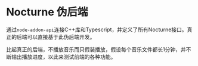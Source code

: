 # Nocturne 伪后端

通过`node-addon-api`连接C++库和Typescript，并定义了所有Nocturne接口。真正的后端可以直接基于此伪后端开发。

比起真正的后端，不播放音乐而只假装播放，假设每个音乐文件都长1分钟，并不断输出播放进度，以此来测试前端的各种功能。